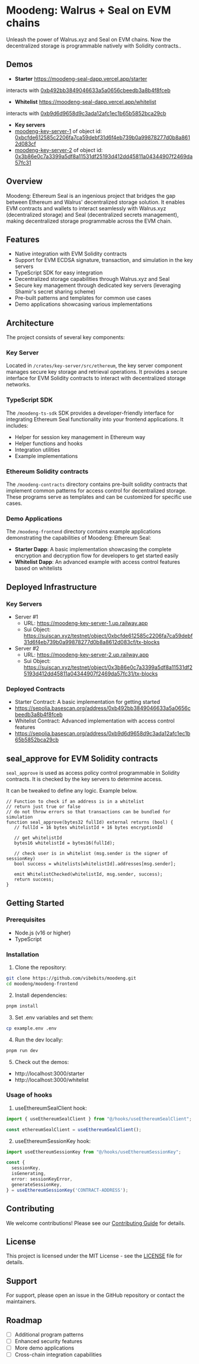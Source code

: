 # Moodeng: Walrus + Seal on EVM chains
Unleash the power of Walrus.xyz and Seal on EVM chains. Now the decentralized storage is programmable natively with Solidity contracts..

## Demos
- **Starter**
https://moodeng-seal-dapp.vercel.app/starter

interacts with [0xb492bb3849046633a5a0656cbeedb3a8b4f8fceb](https://sepolia.basescan.org/address/0xb492bb3849046633a5a0656cbeedb3a8b4f8fceb)

- **Whitelist**
https://moodeng-seal-dapp.vercel.app/whitelist

interacts with [0xb9d6d9658d9c3ada12afc1ec1b65b5852bca29cb](https://sepolia.basescan.org/address/0xb9d6d9658d9c3ada12afc1ec1b65b5852bca29cb)

- **Key servers**
 - [moodeng-key-server-1](https://moodeng-key-server-1.up.railway.app) of object id: [0xbcfde612585c2206fa7ca59debf31d6f4eb739b0a99878277d0b8a8612d083cf](https://suiscan.xyz/testnet/object/0xbcfde612585c2206fa7ca59debf31d6f4eb739b0a99878277d0b8a8612d083cf/tx-blocks)
  - [moodeng-key-server-2](https://moodeng-key-server-2.up.railway.app) of object id: [0x3b86e0c7a3399a5df8a11531df25193d412dd45811a04344907f2469da57fc31](https://suiscan.xyz/testnet/object/0x3b86e0c7a3399a5df8a11531df25193d412dd45811a04344907f2469da57fc31/tx-blocks)

## Overview
Moodeng: Ethereum Seal is an ingenious project that bridges the gap between Ethereum and Walrus' decentralized storage solution. It enables EVM contracts and wallets to interact seamlessly with Walrus.xyz (decentralized storage) and Seal (decentralized secrets management), making decentralized storage programmable across the EVM chain.

## Features
- Native integration with EVM Solidity contracts
- Support for EVM ECDSA signature, transaction, and simulation in the key servers
- TypeScript SDK for easy integration
- Decentralized storage capabilities through Walrus.xyz and Seal
- Secure key management through dedicated key servers (leveraging Shamir's secret sharing scheme)
- Pre-built patterns and templates for common use cases
- Demo applications showcasing various implementations

## Architecture
The project consists of several key components:

### Key Server
Located in `/crates/key-server/src/ethereum`, the key server component manages secure key storage and retrieval operations. It provides a secure interface for EVM Solidity contracts to interact with decentralized storage networks.

### TypeScript SDK
The `/moodeng-ts-sdk` SDK provides a developer-friendly interface for integrating Ethereum Seal functionality into your frontend applications. It includes:
- Helper for session key management in Ethereum way
- Helper functions and hooks
- Integration utilities
- Example implementations

### Ethereum Solidity contracts
The `/moodeng-contracts` directory contains pre-built solidity contracts that implement common patterns for access control for decentralized storage. These programs serve as templates and can be customized for specific use cases.

### Demo Applications
The `/moodeng-frontend` directory contains example applications demonstrating the capabilities of Moodeng: Ethereum Seal:
- **Starter Dapp**: A basic implementation showcasing the complete encryption and decryption flow for developers to get started easily
- **Whitelist Dapp**: An advanced example with access control features based on whitelists

## Deployed Infrastructure

### Key Servers
- Server #1
  - URL: https://moodeng-key-server-1.up.railway.app
  - Sui Object: https://suiscan.xyz/testnet/object/0xbcfde612585c2206fa7ca59debf31d6f4eb739b0a99878277d0b8a8612d083cf/tx-blocks
- Server #2
  - URL: https://moodeng-key-server-2.up.railway.app
  - Sui Object: https://suiscan.xyz/testnet/object/0x3b86e0c7a3399a5df8a11531df25193d412dd45811a04344907f2469da57fc31/tx-blocks

### Deployed Contracts
- Starter Contract: A basic implementation for getting started
 - https://sepolia.basescan.org/address/0xb492bb3849046633a5a0656cbeedb3a8b4f8fceb
- Whitelist Contract: Advanced implementation with access control features
 - https://sepolia.basescan.org/address/0xb9d6d9658d9c3ada12afc1ec1b65b5852bca29cb

 ## seal_approve for EVM Solidity contracts

 `seal_approve` is used as access policy control programmable in Solidity contracts. It is checked by the key servers to determine access.

 It can be tweaked to define any logic. Example below.

 ```solidity
// Function to check if an address is in a whitelist
// return just true or false
// do not throw errors so that transactions can be bundled for simulation
function seal_approve(bytes32 fullId) external returns (bool) {
    // fullId = 16 bytes whitelistId + 16 bytes encryptionId

    // get whitelistId
    bytes16 whitelistId = bytes16(fullId);

    // check user is in whitelist (msg.sender is the signer of sessionKey)
    bool success = whitelists[whitelistId].addresses[msg.sender];

    emit WhitelistChecked(whitelistId, msg.sender, success);
    return success;
}
 ```

## Getting Started

### Prerequisites
- Node.js (v16 or higher)
- TypeScript

### Installation
1. Clone the repository:
```bash
git clone https://github.com/vibebits/moodeng.git
cd moodeng/moodeng-frontend
```

2. Install dependencies:
```bash
pnpm install
```

3. Set .env variables and set them:
```bash
cp example.env .env
```

4. Run the dev locally:
```bash
pnpm run dev
```

5. Check out the demos:
- http://localhost:3000/starter
- http://localhost:3000/whitelist

### Usage of hooks
1. useEthereumSealClient hook:
```typescript
import { useEthereumSealClient } from "@/hooks/useEthereumSealClient";

const ethereumSealClient = useEthereumSealClient();
```

2. useEthereumSessionKey hook:
```typescript
import useEthereumSessionKey from "@/hooks/useEthereumSessionKey";

const {
  sessionKey,
  isGenerating,
  error: sessionKeyError,
  generateSessionKey,
} = useEthereumSessionKey('CONTRACT-ADDRESS');
```

## Contributing
We welcome contributions! Please see our [Contributing Guide](CONTRIBUTING.md) for details.

## License
This project is licensed under the MIT License - see the [LICENSE](LICENSE) file for details.

## Support
For support, please open an issue in the GitHub repository or contact the maintainers.

## Roadmap
- [ ] Additional program patterns
- [ ] Enhanced security features
- [ ] More demo applications
- [ ] Cross-chain integration capabilities